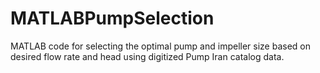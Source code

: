 # MATLABPumpSelection
MATLAB code for selecting the optimal pump and impeller size based on desired flow rate and head using digitized Pump Iran catalog data.
